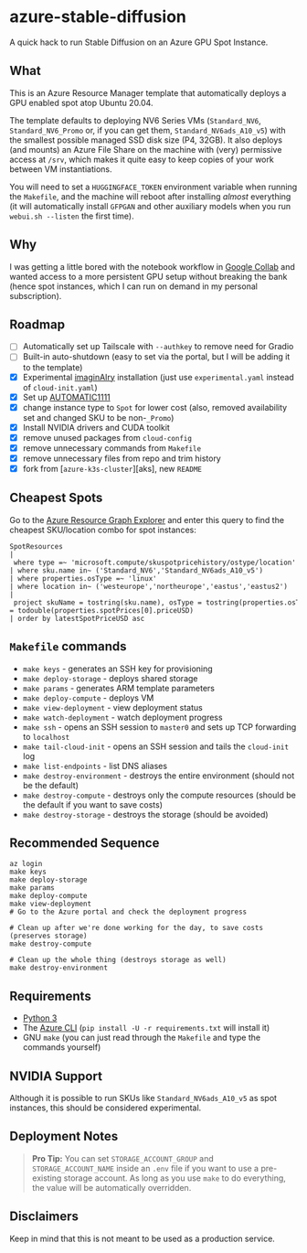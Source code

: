 # azure-stable-diffusion

A quick hack to run Stable Diffusion on an Azure GPU Spot Instance.

## What

This is an Azure Resource Manager template that automatically deploys a GPU enabled spot atop Ubuntu 20.04. 

The template defaults to deploying NV6 Series VMs (`Standard_NV6`, `Standard_NV6_Promo` or, if you can get them, `Standard_NV6ads_A10_v5`) with the smallest possible managed SSD disk size (P4, 32GB). It also deploys (and mounts) an Azure File Share on the machine with (very) permissive access at `/srv`, which makes it quite easy to keep copies of your work between VM instantiations.

You will need to set a `HUGGINGFACE_TOKEN` environment variable when running the `Makefile`, and the machine will reboot after installing _almost_ everything (it will automatically install `GFPGAN` and other auxiliary models when you run `webui.sh --listen` the first time).

## Why

I was getting a little bored with the notebook workflow in [Google Collab][collab] and wanted access to a more persistent GPU setup without breaking the bank (hence spot instances, which I can run on demand in my personal subscription).

## Roadmap

* [ ] Automatically set up Tailscale with `--authkey` to remove need for Gradio
* [ ] Built-in auto-shutdown (easy to set via the portal, but I will be adding it to the template)
* [x] Experimental [imaginAIry](https://github.com/brycedrennan/imaginAIry) installation (just use `experimental.yaml` instead of `cloud-init.yaml`)
* [x] Set up [AUTOMATIC1111](https://github.com/AUTOMATIC1111/stable-diffusion-webui)
* [x] change instance type to `Spot` for lower cost (also, removed availability set and changed SKU to be non-`_Promo`)
* [x] Install NVIDIA drivers and CUDA toolkit
* [x] remove unused packages from `cloud-config`
* [x] remove unnecessary commands from `Makefile`
* [x] remove unnecessary files from repo and trim history
* [x] fork from [`azure-k3s-cluster`][aks], new `README`

## Cheapest Spots

Go to the [Azure Resource Graph Explorer](https://portal.azure.com/?feature.customportal=false#view/HubsExtension/ArgQueryBlade) and enter this query to find the cheapest SKU/location combo for spot instances:

```
SpotResources 
| where type =~ 'microsoft.compute/skuspotpricehistory/ostype/location' 
| where sku.name in~ ('Standard_NV6','Standard_NV6ads_A10_v5') 
| where properties.osType =~ 'linux' 
| where location in~ ('westeurope','northeurope','eastus','eastus2') 
| project skuName = tostring(sku.name), osType = tostring(properties.osType), location, latestSpotPriceUSD = todouble(properties.spotPrices[0].priceUSD) 
| order by latestSpotPriceUSD asc 
```

## `Makefile` commands

* `make keys` - generates an SSH key for provisioning
* `make deploy-storage` - deploys shared storage
* `make params` - generates ARM template parameters
* `make deploy-compute` - deploys VM
* `make view-deployment` - view deployment status
* `make watch-deployment` - watch deployment progress
* `make ssh` - opens an SSH session to `master0` and sets up TCP forwarding to `localhost`
* `make tail-cloud-init` - opens an SSH session and tails the `cloud-init` log
* `make list-endpoints` - list DNS aliases
* `make destroy-environment` - destroys the entire environment (should not be the default)
* `make destroy-compute` - destroys only the compute resources (should be the default if you want to save costs)
* `make destroy-storage` - destroys the storage (should be avoided)

## Recommended Sequence

    az login
    make keys
    make deploy-storage
    make params
    make deploy-compute
    make view-deployment
    # Go to the Azure portal and check the deployment progress
    
    # Clean up after we're done working for the day, to save costs (preserves storage)
    make destroy-compute
    
    # Clean up the whole thing (destroys storage as well)
    make destroy-environment

## Requirements

* [Python 3][p]
* The [Azure CLI][az] (`pip install -U -r requirements.txt` will install it)
* GNU `make` (you can just read through the `Makefile` and type the commands yourself)

## NVIDIA Support

Although it is possible to run SKUs like `Standard_NV6ads_A10_v5` as spot instances, this should be considered experimental.

## Deployment Notes

> **Pro Tip:** You can set `STORAGE_ACCOUNT_GROUP` and `STORAGE_ACCOUNT_NAME` inside an `.env` file if you want to use a pre-existing storage account. As long as you use `make` to do everything, the value will be automatically overridden.

## Disclaimers

Keep in mind that this is not meant to be used as a production service.

[k3s]: https://github.com/rcarmo/azure-k3s-cluster
[d]: http://docker.com
[p]: http://python.org
[az]: https://github.com/Azure/azure-cli
[collab]: https://colab.research.google.com/